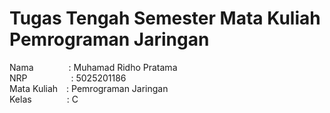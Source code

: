 
# Tugas Tengah Semester Mata Kuliah Pemrograman Jaringan

Nama&emsp;&emsp;&emsp;&emsp;: Muhamad Ridho Pratama  
NRP&emsp;&emsp;&emsp;&emsp;&emsp;: 5025201186  
Mata Kuliah&emsp;: Pemrograman Jaringan  
Kelas&emsp;&emsp;&emsp;&emsp;: C  
